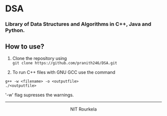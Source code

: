 # DSA
### Library of Data Structures and Algorithms in C++, Java and Python.

## How to use?
1. Clone the repository using  
	`git clone https://github.com/pranith246/DSA.git`  

2. To run C++ files with GNU GCC use the command  
```
g++ -w <filename> -o <outputfile>
./<outputfile>
```   
'-w' flag supresses the warnings.

***
<center>NIT Rourkela</center>
